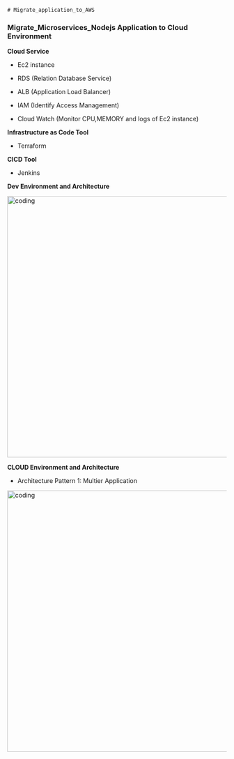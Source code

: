     # Migrate_application_to_AWS



### Migrate_Microservices_Nodejs Application to Cloud Environment


**Cloud Service**

- Ec2 instance
  
- RDS (Relation Database Service)
  
- ALB (Application Load Balancer)
  
- IAM (Identify Access Management)
  
- Cloud Watch (Monitor CPU,MEMORY and logs of Ec2 instance)

**Infrastructure as Code Tool**

- Terraform

**CICD Tool**

- Jenkins

**Dev Environment and Architecture** 

<img align = "center" alt = "coding" width = "600" src = "https://blogger.googleusercontent.com/img/b/R29vZ2xl/AVvXsEhaR-oiDHczwaEb3YbmvccT4dH6y5hXAI2BAOC9oxINdTWBosSZ9HiSmrQ3E4H_ZWNiIVnRvIokqCxvTzkcelz0JJGmO_IjUiX8TBQc8kSPR58YXqIgRiwHNS7LldQjfyomINi__qZLCxBgJoj_3WdLax5wVM6SuMlRW5igKt59Idza3p0haJ1mpiGMFyOa/s1257/microservice_structure.png"> 




**CLOUD Environment and Architecture**

- Architecture Pattern 1: Multier Application

<img align = "center" alt = "coding" width = "600" src = "https://blogger.googleusercontent.com/img/a/AVvXsEiqmWdsA9GXMmrN8EvleZQbbSOcSB0IguNtw4pB-DDDwouCUPTepm-Aoa91ZdoOJlQbmdmFVfjy-1qUNuKAaOLFInCtN4YsB0Ou7T8ioqtHfA0FgtMi9BQebXy9mgcd8BpdwDNV-aBdQgnoAVn4oIGhJrzb6Pq3YIVZPbA-CJL4ZSSxt18-ghpMxkrWsIhL">



